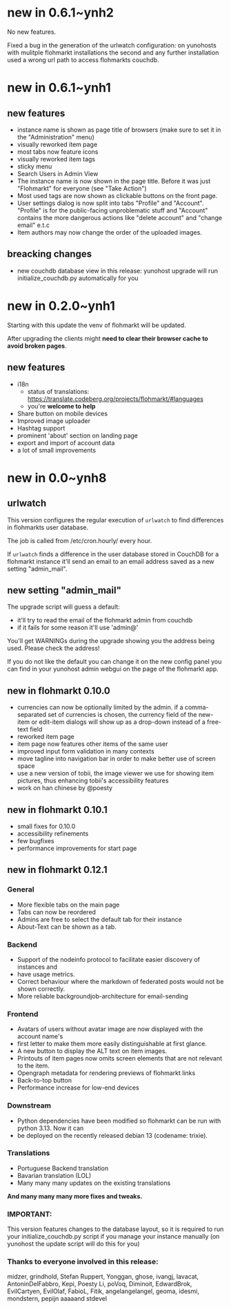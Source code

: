 # new in 0.6.1~ynh2

No new features.

Fixed a bug in the generation of the urlwatch configuration: on yunohosts with mulitple flohmarkt installations the second and any further installation used a wrong url path to access flohmarkts couchdb.

# new in 0.6.1~ynh1

## new features

* instance name is shown as page title of browsers (make sure to set it in the "Administration" menu)
* visually reworked item page
* most tabs now feature icons
* visually reworked item tags
* sticky menu
* Search Users in Admin View
* The instance name is now shown in the page title. Before it was just "Flohmarkt" for everyone (see "Take Action")
* Most used tags are now shown as clickable buttons on the front page.
* User settings dialog is now split into tabs "Profile" and "Account". "Profile" is for the public-facing unproblematic stuff and "Account" contains the more dangerous actions like "delete account" and "change email" e.t.c
* Item authors may now change the order of the uploaded images.

## breacking changes
* new couchdb database view in this release: yunohost upgrade will run initialize_couchdb.py automatically for you

# new in 0.2.0~ynh1

Starting with this update the venv of flohmarkt will be updated.

After upgrading the clients might **need to clear their browser cache to avoid broken pages**.

## new features

* i18n
  * status of translations: https://translate.codeberg.org/projects/flohmarkt/#languages
  * you're **welcome to help**
* Share button on mobile devices
* Improved image uploader
* Hashtag support
* prominent 'about' section on landing page
* export and import of account data
* a lot of small improvements

# new in 0.0~ynh8

## urlwatch

This version configures the regular execution of `urlwatch` to find differences in flohmarkts user database.

The job is called from /etc/cron.hourly/ every hour.

If `urlwatch` finds a difference in the user database stored in CouchDB for a flohmarkt instance it'll send an email to an email address saved as a new setting "admin_mail".

## new setting "admin_mail"

The upgrade script will guess a default:

* it'll try to read the email of the flohmarkt admin from couchdb
* if it fails for some reason it'll use 'admin@<your main domain>'

You'll get WARNINGs during the upgrade showing you the address being used. Please check the address!

If you do not like the default you can change it on the new config panel you can find in your yunohost admin webgui on the page of the flohmarkt app.

## new in flohmarkt 0.10.0

* currencies can now be optionally limited by the admin. if a comma-separated set of currencies is chosen, the currency field of the new-item or edit-item dialogs will show up as a drop-down instead of a free-text field
* reworked item page
* item page now features other items of the same user
* improved input form validation in many contexts
* move tagline into navigation bar in order to make better use of screen space
* use a new version of tobii, the image viewer we use for showing item pictures, thus enhancing tobii's accessibility features
* work on han chinese by @poesty

## new in flohmarkt 0.10.1

* small fixes for 0.10.0
* accessibility refinements
* few bugfixes
* performance improvements for start page

## new in flohmarkt 0.12.1

### General

* More flexible tabs on the main page
* Tabs can now be reordered
* Admins are free to select the default tab for their instance
* About-Text can be shown as a tab.

### Backend

* Support of the nodeinfo protocol to facilitate easier discovery of instances and
* have usage metrics.
* Correct behaviour where the markdown of federated posts would not be shown correctly.
* More reliable backgroundjob-architecture for email-sending

### Frontend

* Avatars of users without avatar image are now displayed with the account name's
* first letter to make them more easily distinguishable at first glance.
* A new button to display the ALT text on item images.
* Printouts of item pages now omits screen elements that are not relevant to the item.
* Opengraph metadata for rendering previews of flohmarkt links
* Back-to-top button
* Performance increase for low-end devices

### Downstream

* Python dependencies have been modified so flohmarkt can be run with python 3.13. Now it can
* be deployed on the recently released debian 13 (codename: trixie).

### Translations

* Portuguese Backend translation
* Bavarian translation (LOL)
* Many many many updates on the existing translations

**And many many many more fixes and tweaks.**

### **IMPORTANT:**

This version features changes to the database layout, so it is required to run your initialize_couchdb.py script if you manage your instance manually (on yunohost the update script will do this for you)

### Thanks to everyone involved in this release:

midzer, grindhold, Stefan Ruppert, Yonggan, ghose, ivangj, lavacat, AntoninDelFabbro, Kepi, Poesty Li, poVoq, Diminoit, EdwardBrok, EvilCartyen, EvilOlaf, FabioL, Fitik, angelangelangel, geoma, idesmi, mondstern, pepijn aaaaand stdevel
